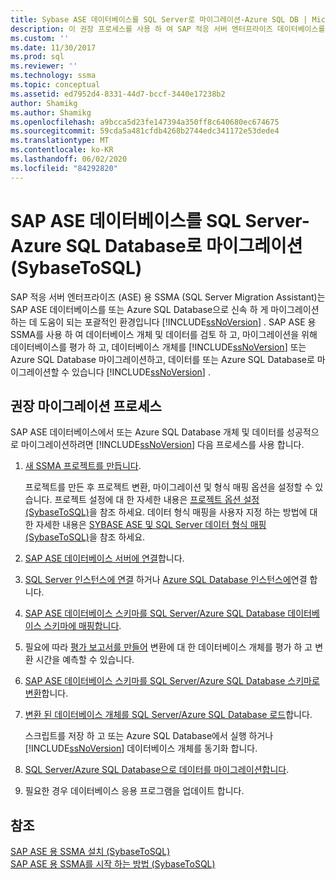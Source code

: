 ```yaml
---
title: Sybase ASE 데이터베이스를 SQL Server로 마이그레이션-Azure SQL DB | Microsoft Docs
description: 이 권장 프로세스를 사용 하 여 SAP 적응 서버 엔터프라이즈 데이터베이스를 SQL Server로 마이그레이션하거나 SSMA (SQL Server Migration Assistant)를 사용 하 여 Azure SQL Database 합니다.
ms.custom: ''
ms.date: 11/30/2017
ms.prod: sql
ms.reviewer: ''
ms.technology: ssma
ms.topic: conceptual
ms.assetid: ed7952d4-8331-44d7-bccf-3440e17238b2
author: Shamikg
ms.author: Shamikg
ms.openlocfilehash: a9bcca5d23fe147394a350ff8c640680ec674675
ms.sourcegitcommit: 59cda5a481cfdb4268b2744edc341172e53dede4
ms.translationtype: MT
ms.contentlocale: ko-KR
ms.lasthandoff: 06/02/2020
ms.locfileid: "84292820"
---
```

# <a name="migrating-sap-ase-databases-to-sql-server---azure-sql-database-sybasetosql"></a>SAP ASE 데이터베이스를 SQL Server-Azure SQL Database로 마이그레이션 (SybaseToSQL)
SAP 적응 서버 엔터프라이즈 (ASE) 용 SSMA (SQL Server Migration Assistant)는 SAP ASE 데이터베이스를 또는 Azure SQL Database으로 신속 하 게 마이그레이션하는 데 도움이 되는 포괄적인 환경입니다 [!INCLUDE[ssNoVersion](../../includes/ssnoversion-md.md)] . SAP ASE 용 SSMA를 사용 하 여 데이터베이스 개체 및 데이터를 검토 하 고, 마이그레이션을 위해 데이터베이스를 평가 하 고, 데이터베이스 개체를 [!INCLUDE[ssNoVersion](../../includes/ssnoversion-md.md)] 또는 Azure SQL Database 마이그레이션하고, 데이터를 또는 Azure SQL Database로 마이그레이션할 수 있습니다 [!INCLUDE[ssNoVersion](../../includes/ssnoversion-md.md)] .  
  
## <a name="recommended-migration-process"></a>권장 마이그레이션 프로세스  
SAP ASE 데이터베이스에서 또는 Azure SQL Database 개체 및 데이터를 성공적으로 마이그레이션하려면 [!INCLUDE[ssNoVersion](../../includes/ssnoversion-md.md)] 다음 프로세스를 사용 합니다.  
  
1.  [새 SSMA 프로젝트를 만듭니다](working-with-ssma-projects-sybasetosql.md).  
  
    프로젝트를 만든 후 프로젝트 변환, 마이그레이션 및 형식 매핑 옵션을 설정할 수 있습니다. 프로젝트 설정에 대 한 자세한 내용은 [프로젝트 옵션 설정 &#40;SybaseToSQL&#41;](../../ssma/sybase/setting-project-options-sybasetosql.md)을 참조 하세요. 데이터 형식 매핑을 사용자 지정 하는 방법에 대 한 자세한 내용은 [SYBASE ASE 및 SQL Server 데이터 형식 매핑 &#40;SybaseToSQL&#41;](../../ssma/sybase/mapping-sybase-ase-and-sql-server-data-types-sybasetosql.md)을 참조 하세요.  
  
2.  [SAP ASE 데이터베이스 서버에 연결](connecting-to-sybase-ase-sybasetosql.md)합니다.  
  
3.  [SQL Server 인스턴스에 연결](connecting-to-sql-server-sybasetosql.md) 하거나 [Azure SQL Database 인스턴스에](connecting-to-azure-sql-db-sybasetosql.md)연결 합니다.  
  
4.  [SAP ASE 데이터베이스 스키마를 SQL Server/Azure SQL Database 데이터베이스 스키마에 매핑합니다](https://msdn.microsoft.com/2c927003-c49d-4fe1-8e3e-5b2899166268).  
  
5.  필요에 따라 [평가 보고서를 만들어](assessing-sybase-ase-database-objects-for-conversion-sybasetosql.md) 변환에 대 한 데이터베이스 개체를 평가 하 고 변환 시간을 예측할 수 있습니다.  
  
6.  [SAP ASE 데이터베이스 스키마를 SQL Server/Azure SQL Database 스키마로 변환](https://msdn.microsoft.com/509cb65d-2f54-427a-83d7-37919cc4e3e3)합니다.  
  
7.  [변환 된 데이터베이스 개체를 SQL Server/Azure SQL Database 로드](https://msdn.microsoft.com/4c59256f-99a8-4351-9559-a455813dbd06)합니다.  
  
    스크립트를 저장 하 고 또는 Azure SQL Database에서 실행 하거나 [!INCLUDE[ssNoVersion](../../includes/ssnoversion-md.md)] 데이터베이스 개체를 동기화 합니다.  
  
8.  [SQL Server/Azure SQL Database으로 데이터를 마이그레이션합니다](https://msdn.microsoft.com/54a39f5e-9250-4387-a3ae-eae47c799811).  
  
9. 필요한 경우 데이터베이스 응용 프로그램을 업데이트 합니다.  
  
## <a name="see-also"></a>참조  
[SAP ASE 용 SSMA 설치 &#40;SybaseToSQL&#41;](../../ssma/sybase/installing-ssma-for-sybase-sybasetosql.md)  
[SAP ASE 용 SSMA를 시작 하는 방법 &#40;SybaseToSQL&#41;](../../ssma/sybase/getting-started-with-ssma-for-sybase-sybasetosql.md)  
  
